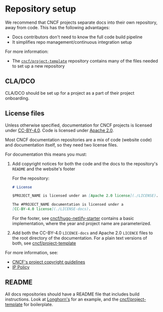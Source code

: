 # Repository setup

We recommend that CNCF projects separate docs into their own repository, away
from code. This has the following advantages:

- Docs contributors don't need to know the full code build pipeline
- It simplifies repo management/continuous integration setup

For more information:

- The [`cncf/project-template`](https://github.com/cncf/project-template)
  repository contains many of the files needed to set up a new repository

## CLA/DCO

CLA/DCO should be set up for a project as a part of their project onboarding.

## License files

Unless otherwise specified, documentation for CNCF projects is licensed under
[CC-BY-4.0](https://creativecommons.org/licenses/by/4.0/). Code is licensed
under [Apache 2.0](https://www.apache.org/licenses/LICENSE-2.0).

Most CNCF documentation repositories are a mix of code (website code) and
documentation itself, so they need two license files.

For documentation this means you must:

1. Add copyright notices for both the code and the docs to the repository's
   `README` and the website's footer

   For the repository:

   ```markdown
   # License

   $PROJECT_NAME is licensed under an [Apache 2.0 license](./LICENSE).

   The #PROJECT_NAME documentation is licensed under a
   [CC-BY-4.0 license](./LICENSE-docs).
   ```

   For the footer, see
   [cncf/hugo-netlify-starter](https://github.com/cncf/hugo-netlify-starter/blob/main/layouts/partials/footer.html)
   contains a basic implementation, where the year and project name are
   parameterized.

2. Add both the CC-BY-4.0 `LICENCE-docs` and Apache 2.0 `LICENCE` files to the
   root directory of the documentation. For a plain text versions of both, see
   [cncf/project-template](https://github.com/cncf/project-template)

For more information, see:

- [CNCF's project copyright guidelines](https://github.com/cncf/foundation/blob/master/copyright-notices.md)
- [IP Policy](https://github.com/cncf/foundation/blob/master/charter.md#11-ip-policy)

## README

All docs repositories should have a README file that includes build
instructions. Look at [Longhorn's](https://github.com/longhorn/website) for an
example, and the
[cncf/project-template](https://github.com/cncf/project-template) for
boilerplate.
